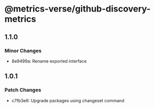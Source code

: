 # @metrics-verse/github-discovery-metrics

## 1.1.0

### Minor Changes

- 8e9499a: Rename exported interface

## 1.0.1

### Patch Changes

- c7fb3e6: Upgrade packages using changeset command
